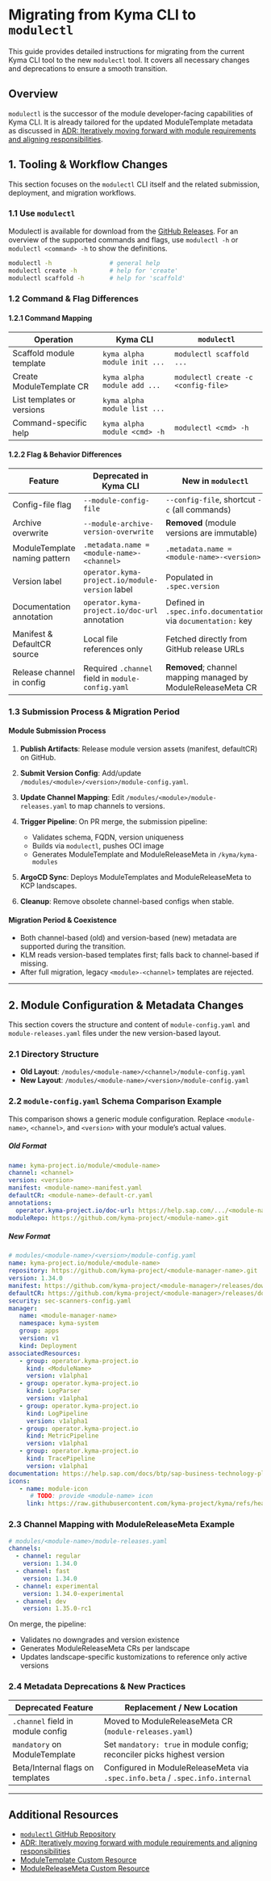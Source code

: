 # Migrating from Kyma CLI to `modulectl`

This guide provides detailed instructions for migrating from the current Kyma CLI tool to the new `modulectl` tool.
It covers all necessary changes and deprecations to ensure a smooth transition.

## Overview

`modulectl` is the successor of the module developer-facing capabilities of Kyma CLI.
It is already tailored for the updated ModuleTemplate metadata as discussed in [ADR: Iteratively moving forward with module requirements and aligning responsibilities](https://github.com/kyma-project/lifecycle-manager/issues/1681).

## 1. Tooling & Workflow Changes

This section focuses on the `modulectl` CLI itself and the related submission, deployment, and migration workflows.

### 1.1 Use `modulectl`
Modulectl is available for download from the [GitHub Releases](https://github.com/kyma-project/modulectl/releases).
For an overview of the supported commands and flags, use `modulectl -h` or `modulectl <command> -h` to show the definitions.

```bash
modulectl -h                # general help
modulectl create -h         # help for 'create'
modulectl scaffold -h       # help for 'scaffold'
```

### 1.2 Command & Flag Differences

#### 1.2.1 Command Mapping

| Operation                  | Kyma CLI                     | `modulectl`                      |
| -------------------------- |------------------------------|----------------------------------|
| Scaffold module template   | `kyma alpha module init ...` | `modulectl scaffold ...`         |
| Create ModuleTemplate CR   | `kyma alpha module add ...`  | `modulectl create -c <config-file>` |
| List templates or versions | `kyma alpha module list ...` |                                  |
| Command-specific help      | `kyma alpha module <cmd> -h` | `modulectl <cmd> -h`             |

#### 1.2.2 Flag & Behavior Differences

| Feature                       | Deprecated in Kyma CLI                            | New in `modulectl`                                             |
| ----------------------------- | ------------------------------------------------- | -------------------------------------------------------------- |
| Config-file flag              | `--module-config-file`                            | `--config-file`, shortcut `-c` (all commands)                  |
| Archive overwrite             | `--module-archive-version-overwrite`              | **Removed** (module versions are immutable)                    |
| ModuleTemplate naming pattern | `.metadata.name = <module-name>-<channel>`        | `.metadata.name = <module-name>-<version>`                     |
| Version label                 | `operator.kyma-project.io/module-version` label   | Populated in `.spec.version`                                   |
| Documentation annotation      | `operator.kyma-project.io/doc-url` annotation     | Defined in `.spec.info.documentation` via `documentation:` key |
| Manifest & DefaultCR source   | Local file references only                        | Fetched directly from GitHub release URLs                      |
| Release channel in config     | Required `.channel` field in `module-config.yaml` | **Removed**; channel mapping managed by ModuleReleaseMeta CR   |

### 1.3 Submission Process & Migration Period

#### Module Submission Process

1. **Publish Artifacts**: Release module version assets (manifest, defaultCR) on GitHub.
2. **Submit Version Config**: Add/update `/modules/<module>/<version>/module-config.yaml`.
3. **Update Channel Mapping**: Edit `/modules/<module>/module-releases.yaml` to map channels to versions.
4. **Trigger Pipeline**: On PR merge, the submission pipeline:

   * Validates schema, FQDN, version uniqueness
   * Builds via `modulectl`, pushes OCI image
   * Generates ModuleTemplate and ModuleReleaseMeta in `/kyma/kyma-modules`
5. **ArgoCD Sync**: Deploys ModuleTemplates and ModuleReleaseMeta to KCP landscapes.
6. **Cleanup**: Remove obsolete channel-based configs when stable.

#### Migration Period & Coexistence

* Both channel-based (old) and version-based (new) metadata are supported during the transition.
* KLM reads version-based templates first; falls back to channel-based if missing.
* After full migration, legacy `<module>-<channel>` templates are rejected.

---
## 2. Module Configuration & Metadata Changes

This section covers the structure and content of `module-config.yaml` and `module-releases.yaml` files under the new version-based layout.

### 2.1 Directory Structure

* **Old Layout**: `/modules/<module-name>/<channel>/module-config.yaml`
* **New Layout**: `/modules/<module-name>/<version>/module-config.yaml`

### 2.2 `module-config.yaml` Schema Comparison Example

This comparison shows a generic module configuration. Replace `<module-name>`, `<channel>`, and `<version>` with your module’s actual values.

##### Old Format

```yaml
name: kyma-project.io/module/<module-name>
channel: <channel>
version: <version>
manifest: <module-name>-manifest.yaml
defaultCR: <module-name>-default-cr.yaml
annotations:
  operator.kyma-project.io/doc-url: https://help.sap.com/.../<module-name>-module
moduleRepo: https://github.com/kyma-project/<module-name>.git
```

##### New Format

```yaml
# modules/<module-name>/<version>/module-config.yaml
name: kyma-project.io/module/<module-name>
repository: https://github.com/kyma-project/<module-manager-name>.git
version: 1.34.0
manifest: https://github.com/kyma-project/<module-manager>/releases/download/1.34.0/<module-manager-name>.yaml
defaultCR: https://github.com/kyma-project/<module-manager>/releases/download/1.34.0/<module-name-default-cr>.yaml
security: sec-scanners-config.yaml
manager:
   name: <module-manager-name>
   namespace: kyma-system
   group: apps
   version: v1
   kind: Deployment
associatedResources:
   - group: operator.kyma-project.io
     kind: <ModuleName>
     version: v1alpha1
   - group: operator.kyma-project.io
     kind: LogParser
     version: v1alpha1
   - group: operator.kyma-project.io
     kind: LogPipeline
     version: v1alpha1
   - group: operator.kyma-project.io
     kind: MetricPipeline
     version: v1alpha1
   - group: operator.kyma-project.io
     kind: TracePipeline
     version: v1alpha1
documentation: https://help.sap.com/docs/btp/sap-business-technology-platform/<kyma-module-name>
icons:
   - name: module-icon
      # TODO: provide <module-name> icon
     link: https://raw.githubusercontent.com/kyma-project/kyma/refs/heads/main/docs/assets/logo_icon.svg
```

### 2.3 Channel Mapping with ModuleReleaseMeta Example

```yaml
# modules/<module-name>/module-releases.yaml
channels:
  - channel: regular
    version: 1.34.0
  - channel: fast
    version: 1.34.0
  - channel: experimental
    version: 1.34.0-experimental
  - channel: dev
    version: 1.35.0-rc1
```

On merge, the pipeline:

* Validates no downgrades and version existence
* Generates ModuleReleaseMeta CRs per landscape
* Updates landscape-specific kustomizations to reference only active versions

### 2.4 Metadata Deprecations & New Practices

| Deprecated Feature                | Replacement / New Location                                                    |
| --------------------------------- | ----------------------------------------------------------------------------- |
| `.channel` field in module config | Moved to ModuleReleaseMeta CR (`module-releases.yaml`)                        |
| `mandatory` on ModuleTemplate     | Set `mandatory: true` in module config; reconciler picks highest version      |
| Beta/Internal flags on templates  | Configured in ModuleReleaseMeta via `.spec.info.beta` / `.spec.info.internal` |

---

## Additional Resources

- [`modulectl` GitHub Repository](https://github.com/kyma-project/modulectl)
- [ADR: Iteratively moving forward with module requirements and aligning responsibilities](https://github.com/kyma-project/lifecycle-manager/issues/1681)
- [ModuleTemplate Custom Resource](https://github.com/kyma-project/lifecycle-manager/blob/main/docs/contributor/resources/03-moduletemplate.md)
- [ModuleReleaseMeta Custom Resource](https://github.com/kyma-project/lifecycle-manager/blob/main/docs/contributor/resources/05-modulereleasemeta.md)
